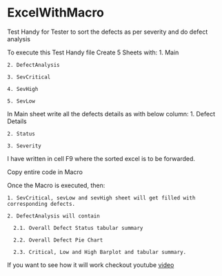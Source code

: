 # ExcelWithMacro
Test Handy for Tester to sort the defects as per severity and do defect analysis

To execute this Test Handy file
Create 5 Sheets with:
    1. Main
    
    2. DefectAnalysis
    
    3. SevCritical
    
    4. SevHigh
    
    5. SevLow

In Main sheet write all the defects details as with below column:
    1. Defect Details 
    
    2. Status
    
    3. Severity

I have written in cell F9 where the sorted excel is to be forwarded.

Copy entire code in Macro

Once the Macro is executed, then:

    1. SevCritical, sevLow and sevHigh sheet will get filled with corresponding defects.
    
    2. DefectAnalysis will contain
  
      2.1. Overall Defect Status tabular summary
    
      2.2. Overall Defect Pie Chart
    
      2.3. Critical, Low and High Barplot and tabular summary.

If you want to see how it will work checkout youtube [video](https://www.youtube.com/watch?v=bHWJcS5CbvU)
